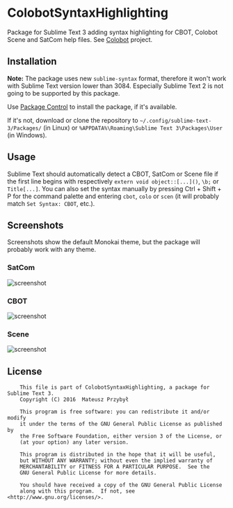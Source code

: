 # ColobotSyntaxHighlighting #

Package for Sublime Text 3 adding syntax highlighting for CBOT, Colobot Scene and SatCom help files. See [Colobot](https://github.com/colobot/colobot) project.

## Installation ##

**Note:** The package uses new `sublime-syntax` format, therefore it won't work with Sublime Text version lower than 3084. Especially Sublime Text 2 is not going to be supported by this package.

Use [Package Control](https://packagecontrol.io/) to install the package, if it's available.

If it's not, download or clone the repository to `~/.config/sublime-text-3/Packages/` (in Linux) or `%APPDATA%\Roaming\Sublime Text 3\Packages\User` (in Windows).

## Usage ##

Sublime Text should automatically detect a CBOT, SatCom or Scene file if the first line begins with respectively `extern void object::[...]()`, `\b;` or `Title[...]`. You can also set the syntax manually by pressing Ctrl + Shift + P for the command palette and entering `cbot`, `colo` or `scen` (it will probably match `Set Syntax: CBOT`, etc.).

## Screenshots ##

Screenshots show the default Monokai theme, but the package will probably work with any theme.

### SatCom ###

![screenshot](http://i.imgur.com/OH2XUFG.png)

### CBOT ###

![screenshot](http://i.imgur.com/Ma10tTS.png)

### Scene ###

![screenshot](http://i.imgur.com/BVGBNBz.png)

## License ##

```
    This file is part of ColobotSyntaxHighlighting, a package for Sublime Text 3.
    Copyright (C) 2016  Mateusz Przybył

    This program is free software: you can redistribute it and/or modify
    it under the terms of the GNU General Public License as published by
    the Free Software Foundation, either version 3 of the License, or
    (at your option) any later version.

    This program is distributed in the hope that it will be useful,
    but WITHOUT ANY WARRANTY; without even the implied warranty of
    MERCHANTABILITY or FITNESS FOR A PARTICULAR PURPOSE.  See the
    GNU General Public License for more details.

    You should have received a copy of the GNU General Public License
    along with this program.  If not, see <http://www.gnu.org/licenses/>.
```
